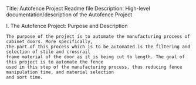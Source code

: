 
Title: 		Autofence Project Readme file
Description:	High-level documentation/description of the Autofence Project


I. The Autofence Project: Purpose and Description
	
	The purpose of the project is to automate the manufacturing process of cabinet doors. More specifically,
	the part of this process which is to be automated is the filtering and selection of stile and crossrail
	frame material of the door as it is being cut to length. The goal of this project is to automate the fence
	used in this step of the manufacturing process, thus reducing fence manipulation time, and material selection
	and sort time.

	
